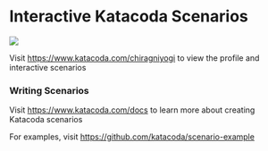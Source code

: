 # Interactive Katacoda Scenarios

[![](http://shields.katacoda.com/katacoda/chiragniyogi/count.svg)](https://www.katacoda.com/chiragniyogi "Get your profile on Katacoda.com")

Visit https://www.katacoda.com/chiragniyogi to view the profile and interactive scenarios

### Writing Scenarios
Visit https://www.katacoda.com/docs to learn more about creating Katacoda scenarios

For examples, visit https://github.com/katacoda/scenario-example
